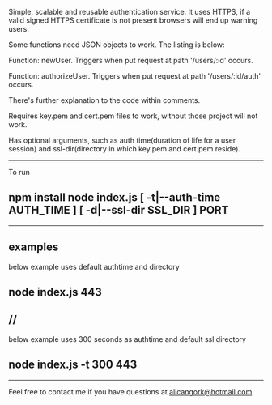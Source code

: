 Simple, scalable and reusable authentication service. It uses HTTPS, if a valid
signed HTTPS certificate is not present browsers will end up warning users.

Some functions need JSON objects to work. The listing is below:

  Function: newUser. Triggers when put request at path '/users/:id' occurs.
  
  Function: authorizeUser. Triggers when put request at path '/users/:id/auth'
              occurs.

There's further explanation to the code within comments.

Requires key.pem and cert.pem files to work, without those project will not
work.

Has optional arguments, such as auth time(duration of life for a user session)
and ssl-dir(directory in which key.pem and cert.pem reside).

-----
To run

npm install
node index.js [ -t|--auth-time AUTH_TIME ] [ -d|--ssl-dir SSL_DIR ] PORT
-----


*****
examples
-----
below example uses default authtime and directory

node index.js 443
-----
//
-----
below example uses 300 seconds as authtime and default ssl directory

node index.js -t 300 443
-----
*****
Feel free to contact me if you have questions at alicangork@hotmail.com
